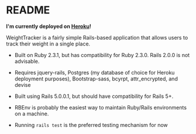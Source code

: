 # README

**I'm currently deployed on [Heroku](https://simpleweighttracker.herokuapp.com)!**

WeightTracker is a fairly simple Rails-based application that allows users to track their weight in a single place.

* Built on Ruby 2.3.1, but has compatibility for Ruby 2.3.0. Rails 2.0.0 is not advisable.

* Requires jquery-rails, Postgres (my database of choice for Heroku deployment purposes), Bootstrap-sass, bcyrpt, attr_encrypted, and devise

* Built using Rails 5.0.0.1, but should have compatibility for Rails 5+.

* RBEnv is probably the easiest way to maintain Ruby/Rails environments on a machine.

* Running `rails test` is the preferred testing mechanism for now
